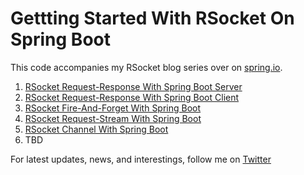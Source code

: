 # Gettting Started With RSocket On Spring Boot

This code accompanies my RSocket blog series over on [spring.io][me].

1. [RSocket Request-Response With Spring Boot Server][one]
2. [RSocket Request-Response With Spring Boot Client][two]
3. [RSocket Fire-And-Forget With Spring Boot][three]
4. [RSocket Request-Stream With Spring Boot][four]
5. [RSocket Channel With Spring Boot][five]
6. TBD


For latest updates, news, and interestings, follow me on [Twitter][twitter]

[one]: https://spring.io/blog/2020/03/02/getting-started-with-rsocket-spring-boot-server
[two]: https://spring.io/blog/2020/03/09/getting-started-with-rsocket-spring-boot-client
[three]: https://spring.io/blog/2020/03/16/getting-started-with-rsocket-spring-boot-fire-and-forget
[four]:https://spring.io/blog/2020/03/23/getting-started-with-rsocket-spring-boot-request-stream
[five]: https://spring.io/blog/2020/04/06/getting-started-with-rsocket-spring-boot-channels
[me]: https://spring.io/team/benwilcock
[twitter]: https://twitter.com/benbravo73


